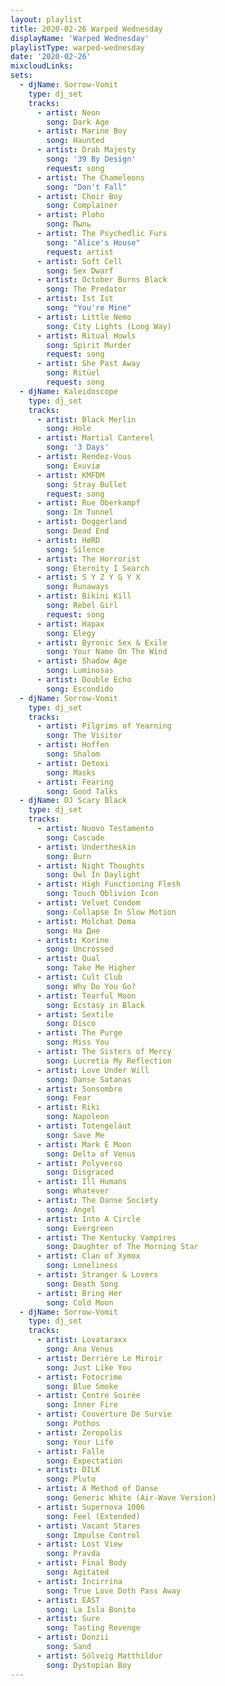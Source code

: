 ```yaml
---
layout: playlist
title: 2020-02-26 Warped Wednesday
displayName: 'Warped Wednesday'
playlistType: warped-wednesday
date: '2020-02-26'
mixcloudLinks:
sets:
  - djName: Sorrow-Vomit
    type: dj_set
    tracks:
      - artist: Neon
        song: Dark Age
      - artist: Marine Boy
        song: Haunted
      - artist: Drab Majesty
        song: '39 By Design'
        request: song
      - artist: The Chameleons
        song: "Don't Fall"
      - artist: Choir Boy
        song: Complainer
      - artist: Ploho
        song: Пыль
      - artist: The Psychedlic Furs
        song: "Alice's House"
        request: artist
      - artist: Soft Cell
        song: Sex Dwarf
      - artist: October Burns Black
        song: The Predator
      - artist: Ist Ist
        song: "You're Mine"
      - artist: Little Nemo
        song: City Lights (Long Way)
      - artist: Ritual Howls
        song: Spirit Murder
        request: song
      - artist: She Past Away
        song: Ritüel
        request: song
  - djName: Kaleidoscope
    type: dj_set        
    tracks:
      - artist: Black Merlin
        song: Hole
      - artist: Martial Canterel
        song: '3 Days'
      - artist: Rendez-Vous
        song: Exuviæ
      - artist: KMFDM
        song: Stray Bullet
        request: song
      - artist: Rue Oberkampf
        song: Im Tunnel
      - artist: Doggerland
        song: Dead End
      - artist: HøRD
        song: Silence
      - artist: The Horrorist
        song: Eternity I Search
      - artist: S Y Z Y G Y X
        song: Runaways
      - artist: Bikini Kill
        song: Rebel Girl
        request: song
      - artist: Hapax
        song: Elegy
      - artist: Byronic Sex & Exile
        song: Your Name On The Wind
      - artist: Shadow Age
        song: Luminosas
      - artist: Double Echo
        song: Escondido
  - djName: Sorrow-Vomit
    type: dj_set
    tracks:
      - artist: Pilgrims of Yearning
        song: The Visitor
      - artist: Hoffen
        song: Shalom
      - artist: Detoxi
        song: Masks
      - artist: Fearing
        song: Good Talks
  - djName: DJ Scary Black
    type: dj_set
    tracks:
      - artist: Nuovo Testamento
        song: Cascade
      - artist: Undertheskin
        song: Burn
      - artist: Night Thoughts
        song: Owl In Daylight
      - artist: High Functioning Flesh
        song: Touch Oblivion Icon
      - artist: Velvet Condom
        song: Collapse In Slow Motion
      - artist: Molchat Doma
        song: На Дне
      - artist: Korine
        song: Uncrossed
      - artist: Qual
        song: Take Me Higher
      - artist: Cult Club
        song: Why Do You Go?
      - artist: Tearful Moon
        song: Ecstasy in Black
      - artist: Sextile
        song: Disco
      - artist: The Purge
        song: Miss You
      - artist: The Sisters of Mercy
        song: Lucretia My Reflection
      - artist: Love Under Will
        song: Danse Satanas
      - artist: Sonsombre
        song: Fear
      - artist: Riki
        song: Napoleon
      - artist: Totengeläut
        song: Save Me
      - artist: Mark E Moon
        song: Delta of Venus
      - artist: Polyverso
        song: Disgraced
      - artist: Ill Humans
        song: Whatever
      - artist: The Danse Society
        song: Angel
      - artist: Into A Circle
        song: Evergreen
      - artist: The Kentucky Vampires
        song: Daughter of The Morning Star
      - artist: Clan of Xymox
        song: Loneliness
      - artist: Stranger & Lovers
        song: Death Song
      - artist: Bring Her
        song: Cold Moon
  - djName: Sorrow-Vomit
    type: dj_set
    tracks:
      - artist: Lovataraxx
        song: Ana Venus
      - artist: Derrière Le Miroir
        song: Just Like You
      - artist: Fotocrime
        song: Blue Smoke
      - artist: Contre Soirée
        song: Inner Fire
      - artist: Couverture De Survie
        song: Pothos
      - artist: Zeropolis
        song: Your Life
      - artist: Falle
        song: Expectation
      - artist: DILK
        song: Pluto
      - artist: A Method of Danse
        song: Generic White (Air-Wave Version)
      - artist: Supernova 1006
        song: Feel (Extended)
      - artist: Vacant Stares
        song: Impulse Control
      - artist: Lost View
        song: Pravda
      - artist: Final Body
        song: Agitated
      - artist: Incirrina
        song: True Love Doth Pass Away
      - artist: EAST
        song: La Isla Bonito
      - artist: Sure
        song: Tasting Revenge
      - artist: Donzii
        song: Sand
      - artist: Sólveig Matthildur
        song: Dystopian Boy
---
```

